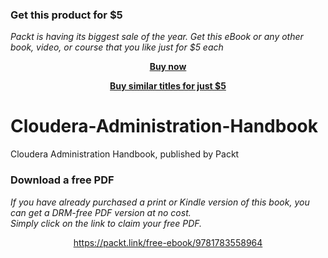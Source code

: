 
### Get this product for $5

<i>Packt is having its biggest sale of the year. Get this eBook or any other book, video, or course that you like just for $5 each</i>


<b><p align='center'>[Buy now](https://packt.link/9781783558964)</p></b>


<b><p align='center'>[Buy similar titles for just $5](https://subscription.packtpub.com/search)</p></b>


# Cloudera-Administration-Handbook
Cloudera Administration Handbook, published by Packt
### Download a free PDF

 <i>If you have already purchased a print or Kindle version of this book, you can get a DRM-free PDF version at no cost.<br>Simply click on the link to claim your free PDF.</i>
<p align="center"> <a href="https://packt.link/free-ebook/9781783558964">https://packt.link/free-ebook/9781783558964 </a> </p>